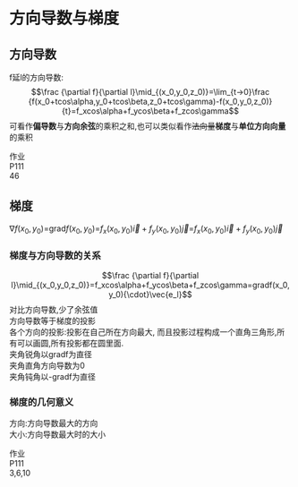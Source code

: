 # 方向导数与梯度  
## 方向导数  
f延l的方向导数:  
$$\frac {\partial f}{\partial l}\mid_{(x_0,y_0,z_0)}=\lim_{t→0}\frac {f(x_0+tcos\alpha,y_0+tcos\beta,z_0+tcos\gamma)-f(x_0,y_0,z_0)}{t}=f_xcos\alpha+f_ycos\beta+f_zcos\gamma$$
可看作**偏导数**与**方向余弦**的乘积之和,也可以类似看作~~法向量~~**梯度**与**单位方向向量**的乘积

作业   
P111  
46  




## 梯度  

$\nabla f(x_0,y_0)$=grad$f(x_0,y_0)$=$f_x(x_0,y_0)\vec{i}+f_y(x_0,y_0)\vec{j}$=$f_x(x_0,y_0)\vec{i}+f_y(x_0,y_0)\vec{j}$
### 梯度与方向导数的关系  

$$\frac {\partial f}{\partial l}\mid_{(x_0,y_0,z_0)}=f_xcos\alpha+f_ycos\beta+f_zcos\gamma=gradf(x_0,y_0){\cdot}\vec{e_l}$$
对比方向导数,少了余弦值  
方向导数等于梯度的投影  
各个方向的投影:投影在自己所在方向最大, 而且投影过程构成一个直角三角形,所有可以画圆,所有投影都在圆里面.  
夹角锐角以gradf为直径  
夹角直角方向导数为0  
夹角钝角以-gradf为直径  
### 梯度的几何意义  
方向:方向导数最大的方向  
大小:方向导数最大时的大小  

作业  
P111  
3,6,10
